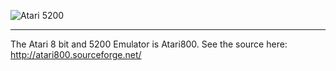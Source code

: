 ![Atari 5200](http://client-cdn.crystalcommerce.com/photo/pinkgorillagames/file/64518/large/atari-5200-logo.jpg?1377816190)
***

The Atari 8 bit and 5200 Emulator is Atari800. See the source here: http://atari800.sourceforge.net/